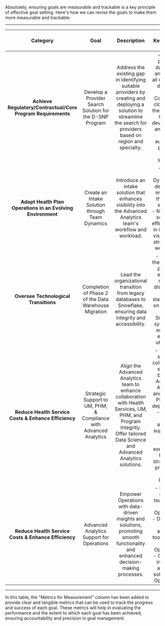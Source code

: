 Absolutely, ensuring goals are measurable and trackable is a key principle of effective goal setting. Here's how we can revise the goals to make them more measurable and trackable:

---

| **Category** | **Goal** | **Description** | **Key Results** | **Metrics for Measurement** | **Weight (out of 100)** |
|:------------:|:--------:|:----------------:|:---------------:|:-------------------------:|:------------------:|
| **Achieve Regulatory/Contractual/Core Program Requirements** | Develop a Provider Search Solution for the D-SNP Program | Address the existing gap in identifying suitable providers by creating and deploying a solution to streamline the search for providers based on region and specialty. | - Gather provider databases and secure all necessary datasets.<br> - Collaborate closely with the Medicare team to develop, test, and deploy the automated provider search solution. | - Number of providers in the database.<br> - Time taken from development to deployment.<br> - User satisfaction score post-deployment. | **20** |
| **Adapt Health Plan Operations in an Evolving Environment** | Create an Intake Solution through Team Dynamics | Introduce an intake solution that enhances visibility into the Advanced Analytics team's workflow and workload. | - Utilize Team Dynamics to design and implement the intake solution.<br> - Monitor the solution's effectiveness in improving visibility and streamlining workflows. | - Percentage increase in visibility.<br> - Reduction in workflow bottlenecks.<br> - User satisfaction score. | **15** |
| **Oversee Technological Transitions** | Completion of Phase 2 of the Data Warehouse Migration | Lead the organizational transition from legacy databases to Snowflake, ensuring data integrity and accessibility. | - Oversee the migration process, ensuring minimal disruptions.<br> - Train stakeholders on using the new Snowflake system and ensure its effective utilization. | - Downtime during migration.<br> - Number of stakeholders trained.<br> - Post-migration data integrity checks. | **25** |
| **Reduce Health Service Costs & Enhance Efficiency** | Strategic Support to UM, PHM, & Compliance with Advanced Analytics | Align the Advanced Analytics team to enhance collaboration with Health Services, UM, PHM, and Program Integrity. Offer tailored Data Science and Advanced Analytics solutions. | - Facilitate strategic collaboration sessions between Advanced Analytics and HS, UM, PHM, & PI departments.<br> - Provide adhoc analytics support and ensure timely execution of the risk stratification production model (MCNI). | - Number of collaboration sessions conducted.<br> - Timely execution of MCNI model.<br> - Stakeholder satisfaction survey results. | **25** |
| **Reduce Health Service Costs & Enhance Efficiency** | Advanced Analytics Support for Operations | Empower Operations with data-driven insights and solutions, promoting smooth functionality and enhanced decision-making processes. | - Establish regular touchpoints with Operations.<br> - Design and launch analytics tools tailored for Operations.<br> - Gauge the impact of analytics solutions on Operations. | - Frequency of touchpoints.<br> - Time to design and launch tools.<br> - Impact assessment score based on pre-defined KPIs. | **15** |

---

In this table, the "Metrics for Measurement" column has been added to provide clear and tangible metrics that can be used to track the progress and success of each goal. These metrics will help in evaluating the performance and the extent to which each goal has been achieved, ensuring accountability and precision in goal management.
